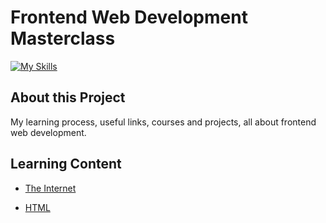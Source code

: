 # Frontend Web Development Masterclass

[![My Skills](https://skillicons.dev/icons?i=git,github,html,css,js)](https://skillicons.dev) 

## About this Project 

My learning process, useful links, courses and projects, all about frontend web development.

## Learning Content

- [The Internet](https://github.com/benjakam/frontend-web-development-masterclass/tree/the-internet)

- [HTML](https://github.com/benjakam/frontend-web-development/tree/master/html)

